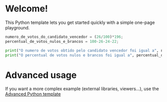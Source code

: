 # Welcome!

This Python template lets you get started quickly with a simple one-page playground.

```python runnable
numero_de_votos_do_candidato_vencedor = (26/100)*196;
percentual_de_votos_nulos_e_brancos = 100-26-24-22;

print("O numero de votos obtido pelo candidato vencedor foi igual a", numero_de_votos_do_candidato_vencedor);
print("O percentual de votos nulos e brancos foi igual a", percentual_de_votos_nulos_e_brancos, "%");
```

# Advanced usage

If you want a more complex example (external libraries, viewers...), use the [Advanced Python template](https://tech.io/select-repo/429)
